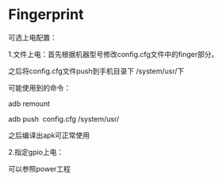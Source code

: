 # Fingerprint

可选上电配置：

1.文件上电：首先根据机器型号修改config.cfg文件中的finger部分。

之后将config.cfg文件push到手机目录下 /system/usr/下

可能使用到的命令：

adb remount 

adb push  config.cfg  /system/usr/

之后编译出apk可正常使用

2.指定gpio上电：

可以参照power工程


